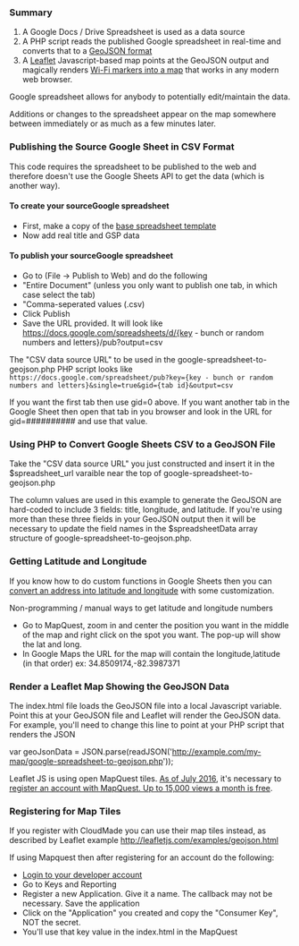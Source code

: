 
### Summary
1. A Google Docs / Drive Spreadsheet is used as a data source
2. A PHP script reads the published Google spreadsheet in real-time and converts that to a [GeoJSON format](http://geojson.org/geojson-spec.html)
3. A [Leaflet](http://leafletjs.com/) Javascript-based map points at the GeoJSON output and magically renders [Wi-Fi markers into a map](https://joinopenworks.com/wifi) that works in any modern web browser.

Google spreadsheet allows for anybody to potentially edit/maintain the data.

Additions or changes to the spreadsheet appear on the map somewhere between immediately or as much as a few minutes later. 

### Publishing the Source Google Sheet in CSV Format

This code requires the spreadsheet to be published to the web and therefore doesn't use the Google Sheets API to get the data (which is another way).


#### To create your sourceGoogle spreadsheet
* First, make a copy of the [base spreadsheet template](https://docs.google.com/spreadsheets/d/10eNXFh6mzFtii7B2PW90jmHtrQLJlRCrf3kkHU0HIH8/edit?usp=sharing)
* Now add real title and GSP data

#### To publish your sourceGoogle spreadsheet
* Go to (File -> Publish to Web) and do the following
* "Entire Document" (unless you only want to publish one tab, in which case select the tab)
* "Comma-seperated values (.csv)
* Click Publish
* Save the URL provided. It will look like https://docs.google.com/spreadsheets/d/{key - bunch or random numbers and letters}/pub?output=csv

The "CSV data source URL" to be used in the google-spreadsheet-to-geojson.php PHP script looks like
``https://docs.google.com/spreadsheet/pub?key={key - bunch or random numbers and letters}&single=true&gid={tab id}&output=csv``

If you want the first tab then use gid=0 above. If you want another tab in the Google Sheet then open that tab in you browser and look in the URL for gid=########## and use that value.

### Using PHP to Convert Google Sheets CSV to a GeoJSON File
Take the "CSV data source URL" you just constructed and insert it in the $spreadsheet_url varaible near the top of google-spreadsheet-to-geojson.php

The column values are used in this example to generate the GeoJSON are hard-coded to include 3 fields: title, longitude, and latitude.
If you're using more than these three fields in your GeoJSON output then it will be necessary to  update the field names in the $spreadsheetData array structure of google-spreadsheet-to-geojson.php.

### Getting Latitude and Longitude

If you know how to do custom functions in Google Sheets then you can [convert an address into latitude and longitude](https://ctrlq.org/code/19992-google-maps-functions-for-google-script) with some customization.

Non-programming / manual ways to get latitude and longitude numbers
* Go to MapQuest, zoom in and center the position you want in the middle of the map and right click on the spot you want. The pop-up will show the lat and long.
* In Google Maps the URL for the map will contain the longitude,latitude (in that order) ex: 34.8509174,-82.3987371

### Render a Leaflet Map Showing the GeoJSON Data
The index.html file loads the GeoJSON file into a local Javascript variable. Point this at your GeoJSON file and Leaflet will 
render the GeoJSON data. For example, you'll need to change this line to point at your PHP script that renders the JSON

var geoJsonData = JSON.parse(readJSON('http://example.com/my-map/google-spreadsheet-to-geojson.php'));

Leaflet JS is using open MapQuest tiles. [As of July 2016](http://devblog.mapquest.com/2016/06/15/modernization-of-mapquest-results-in-changes-to-open-tile-access/),
it's necessary to [register an account with MapQuest. Up to 15,000 views a month is free](https://developer.mapquest.com/plans).

### Registering for Map Tiles
If you register with CloudMade you can use their map tiles instead, as described by Leaflet 
example http://leafletjs.com/examples/geojson.html

If using Mapquest then after registering for an account do the following:
* [Login to your developer account](https://developer.mapquest.com/user/login)
* Go to Keys and Reporting
* Register a new Application. Give it a name. The callback may not be necessary. Save the application
* Click on the "Application" you created and copy the "Consumer Key", NOT the secret.
* You'll use that key value in the index.html in the MapQuest <script> tag where it says =PASTEYOURMAPQUESTKEYHERE

Leaflet has a bunch of other plug-ins and options, so the maps can be tweaked in all sorts of ways.

Documentation for MapQuest and Leaflet begins at
https://developer.mapquest.com/documentation/leaflet-plugins/maps/

* Created during OpenData Day 2014 in Greenville SC https://github.com/OpenUpstate/OpenDataDay2014
